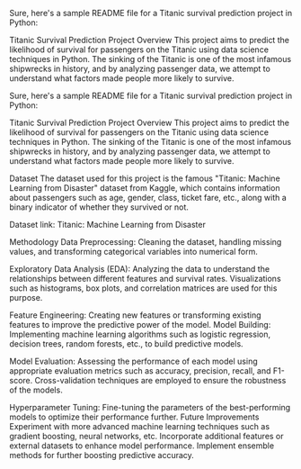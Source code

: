 
Sure, here's a sample README file for a Titanic survival prediction project in Python:

Titanic Survival Prediction Project
Overview
This project aims to predict the likelihood of survival for passengers on the Titanic using data science techniques in Python. The sinking of the Titanic is one of the most infamous shipwrecks in history, and by analyzing passenger data, we attempt to understand what factors made people more likely to survive.

Sure, here's a sample README file for a Titanic survival prediction project in Python:

Titanic Survival Prediction Project
Overview
This project aims to predict the likelihood of survival for passengers on the Titanic using data science techniques in Python. The sinking of the Titanic is one of the most infamous shipwrecks in history, and by analyzing passenger data, we attempt to understand what factors made people more likely to survive.

Dataset
The dataset used for this project is the famous "Titanic: Machine Learning from Disaster" dataset from Kaggle, which contains information about passengers such as age, gender, class, ticket fare, etc., along with a binary indicator of whether they survived or not.

Dataset link: Titanic: Machine Learning from Disaster

Methodology
Data Preprocessing: Cleaning the dataset, handling missing values, and transforming categorical variables into numerical form.

Exploratory Data Analysis (EDA): Analyzing the data to understand the relationships between different features and survival rates. Visualizations such as histograms, box plots, and correlation matrices are used for this purpose.

Feature Engineering: Creating new features or transforming existing features to improve the predictive power of the model.
Model Building: Implementing machine learning algorithms such as logistic regression, decision trees, random forests, etc., to build predictive models.

Model Evaluation: Assessing the performance of each model using appropriate evaluation metrics such as accuracy, precision, recall, and F1-score. Cross-validation techniques are employed to ensure the robustness of the models.

Hyperparameter Tuning: Fine-tuning the parameters of the best-performing models to optimize their performance further.
Future Improvements
Experiment with more advanced machine learning techniques such as gradient boosting, neural networks, etc.
Incorporate additional features or external datasets to enhance model performance.
Implement ensemble methods for further boosting predictive accuracy.
